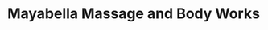 ---
title: "Mayabella Massage and Body Works"
url: /buffalo/mayabella-massage-and-body-works/
shop: Massage
---